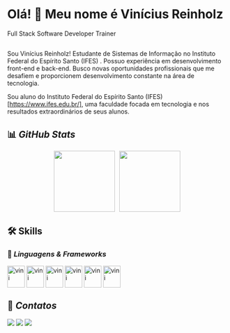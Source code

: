Olá! 👋 Meu nome é Vinícius Reinholz
==========================

Full Stack Software Developer Trainer
##
Sou Vinícius Reinholz! Estudante de Sistemas de Informação no Instituto Federal do Espírito Santo (IFES) . Possuo experiência em desenvolvimento front-end e back-end. Busco novas oportunidades profissionais que me desafiem e proporcionem desenvolvimento constante na área de tecnologia.

Sou aluno do Instituto Federal do Espírito Santo (IFES) [https://www.ifes.edu.br/], uma faculdade focada em tecnologia e nos resultados extraordinários de seus alunos.

## 📊 *GitHub Stats*

<div style="display: flex; align-items: center; justify-content: center; gap: 10px;">
  <img src="https://github-readme-stats.vercel.app/api?username=Vinicius-Reinholz&theme=dark&show_icons=true&hide_border=true&count_private=true" height="140px"/>
  <img src="https://github-readme-stats.vercel.app/api/top-langs/?username=Vinicius-Reinholz&theme=dark&show_icons=true&hide_border=true&layout=compact" height="140px"/>
</div>

## 🛠 Skills  

### 🔹 *Linguagens & Frameworks*  

<div style="display: inline_block">
  <img align="center" alt="vini" height="50px" width="40" src="https://cdn.jsdelivr.net/gh/devicons/devicon@latest/icons/html5/html5-original.svg">
  <img align="center" alt="vini" height="50px" width="40" src="https://cdn.jsdelivr.net/gh/devicons/devicon@latest/icons/css3/css3-original.svg">
  <img align="center" alt="vini" height="50px" width="40" src="https://cdn.jsdelivr.net/gh/devicons/devicon@latest/icons/bootstrap/bootstrap-original.svg">
  <img align="center" alt="vini" height="50px" width="40" src="https://cdn.jsdelivr.net/gh/devicons/devicon@latest/icons/javascript/javascript-original.svg">
  <img align="center" alt="vini" height="50px" width="40" src="https://cdn.jsdelivr.net/gh/devicons/devicon@latest/icons/python/python-original.svg">
  <img align="center" alt="vini" height="50px" width="40" src="https://cdn.jsdelivr.net/gh/devicons/devicon@latest/icons/vscode/vscode-original.svg">
</div>

## 📱 *Contatos*

<div>
  <a href="mailton:vinicius_reinholz@hotmail.com" target="_blanck"><img src="https://img.shields.io/badge/Gmail-D14836?style=for-the-badge&logo=gmail&logoColor=white" target="_blanck"/></a>
  <a href="https://www.instagram.com/vns.reinholz/" target="_blanck"><img src="https://img.shields.io/badge/Instagram-E4405F?style=for-the-badge&logo=instagram&logoColor=white" target="_blanck"/></a> 
  <a href="https://t.me/Vinicius_Reinholz" target="_blanck"><img src="https://img.shields.io/badge/Telegram-2CA5E0?style=for-the-badge&logo=telegram&logoColor=white" target="_blanck"/></a> 
</div>
